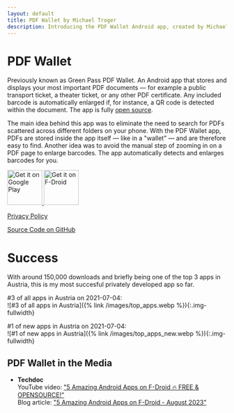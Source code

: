 ```yaml
---
layout: default
title: PDF Wallet by Michael Troger
description: Introducing the PDF Wallet Android app, created by Michael Troger. A former top 3 app in Austria.
---
```

# PDF Wallet
Previously known as Green Pass PDF Wallet.
An Android app that stores and displays your most important PDF documents — for example a public transport ticket, a theater ticket, or any other PDF certificate.
Any included barcode is automatically enlarged if, for instance, a QR code is detected within the document.
The app is fully [open source](https://github.com/michaeltroger/pdfwallet-android).

The main idea behind this app was to eliminate the need to search for PDFs scattered across different folders on your phone. With the PDF Wallet app, PDFs are stored inside the app itself — like in a "wallet" — and are therefore easy to find. Another idea was to avoid the manual step of zooming in on a PDF page to enlarge barcodes. The app automatically detects and enlarges barcodes for you.

<a href='https://play.google.com/store/apps/details?id=com.michaeltroger.gruenerpass&pcampaignid=pcampaignidMKT-Other-global-all-co-prtnr-py-PartBadge-Mar2515-1'>
<img alt='Get it on Google Play' height='80' src='{% link /images/googleplay.png %}'/>
</a>
<a href="https://f-droid.org/packages/com.michaeltroger.gruenerpass">
<img src="{% link /images/fdroid.png %}" alt="Get it on F-Droid" height="80">
</a>

[Privacy Policy](https://michaeltroger.github.io/pdfwallet-android/privacy/)  

[Source Code on GitHub](https://github.com/michaeltroger/pdfwallet-android)

# Success
With around 150,000 downloads and briefly being one of the top 3 apps in Austria, this is my most succesful privately developed app so far.

#3 of all apps in Austria on 2021-07-04:  
![#3 of all apps in Austria]({% link /images/top_apps.webp %}){:.img-fullwidth}

#1 of new apps in Austria on 2021-07-04:  
![#1 of new apps in Austria]({% link /images/top_apps_new.webp %}){:.img-fullwidth}

## PDF Wallet in the Media
* **Techdoc**<br>
  YouTube video: ["5 Amazing Android Apps on F-Droid 🔥 FREE & OPENSOURCE!"](https://youtu.be/9tI6hpa5IbA?feature=shared&t=83)<br>
  Blog article: ["5 Amazing Android Apps on F-Droid - August 2023"](https://techdocyoutube.blogspot.com/2023/08/5-amazing-android-apps-on-f-droid.html)
